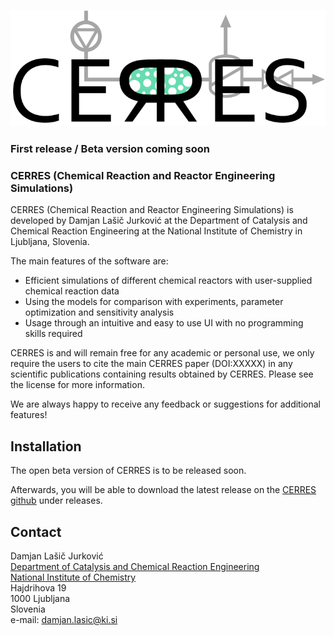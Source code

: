 <p align="center">
  <img src="https://raw.githubusercontent.com/DamjanLasicJurkovic/CERRES_public/master/CERRES_logo_webpage.png" alt="CERRES logo image">
</p>

<link rel="shortcut icon" type="image/ico" href="favicon.ico">

### First release / Beta version coming soon

### CERRES (Chemical Reaction and Reactor Engineering Simulations)

CERRES (Chemical Reaction and Reactor Engineering Simulations) is developed by Damjan Lašič Jurković at the Department of Catalysis and Chemical Reaction Engineering at the National Institute of Chemistry in Ljubljana, Slovenia.

The main features of the software are:
- Efficient simulations of different chemical reactors with user-supplied chemical reaction data
- Using the models for comparison with experiments, parameter optimization and sensitivity analysis
- Usage through an intuitive and easy to use UI with no programming skills required

CERRES is and will remain free for any academic or personal use, we only require the users to cite the main CERRES paper (DOI:XXXXX) in any scientific publications containing results obtained by CERRES. Please see the license for more information.

We are always happy to receive any feedback or suggestions for additional features!

## Installation
The open beta version of CERRES is to be released soon.

Afterwards, you will be able to download the latest release on the [CERRES github](https://github.com/DamjanLasicJurkovic/CERRES_public) under releases.

## Contact
Damjan Lašič Jurković<br>
[Department of Catalysis and Chemical Reaction Engineering](https://www.ki.si/en/departments/d13-department-of-catalysis-and-chemical-reaction-engineering/)<br>
[National Institute of Chemistry](https://www.ki.si/en/)<br>
Hajdrihova 19<br>
1000 Ljubljana<br>
Slovenia<br>
e-mail: damjan.lasic@ki.si
